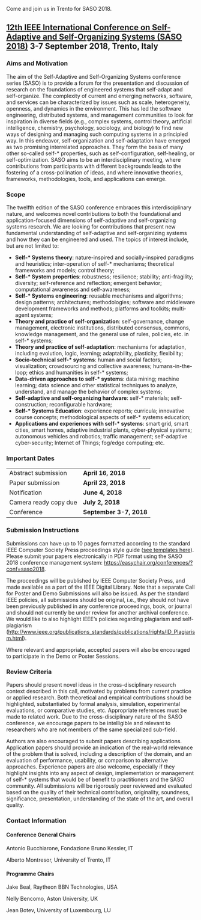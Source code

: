 <html><body><p>Come and join us in Trento for SASO 2018.

<!--more-->
</p><h2><a href="https://saso2018.fbk.eu/">12th IEEE International Conference on Self-Adaptive and Self-Organizing Systems (SASO 2018)</a>
3-7 September 2018, Trento, Italy</h2>
<h3>Aims and Motivation</h3>
The aim of the Self-Adaptive and Self-Organizing Systems conference series (SASO) is to provide a forum for the presentation and discussion of research on the foundations of engineered systems that self-adapt and self-organize. The complexity of current and emerging networks, software, and services can be characterized by issues such as scale, heterogeneity, openness, and dynamics in the environment. This has led the software engineering, distributed systems, and management communities to look for inspiration in diverse fields (e.g., complex systems, control theory, artificial intelligence, chemistry, psychology, sociology, and biology) to find new ways of designing and managing such computing systems in a principled way. In this endeavor, self-organization and self-adaptation have emerged as two promising interrelated approaches. They form the basis of many other so-called self-* properties, such as self-configuration, self-healing, or self-optimization. SASO aims to be an interdisciplinary meeting, where contributions from participants with different backgrounds leads to the fostering of a cross-pollination of ideas, and where innovative theories, frameworks, methodologies, tools, and applications can emerge.
<h3>Scope</h3>
The twelfth edition of the SASO conference embraces this interdisciplinary nature, and welcomes novel contributions to both the foundational and application-focused dimensions of self-adaptive and self-organizing systems research. We are looking for contributions that present new fundamental understanding of self-adaptive and self-organizing systems and how they can be engineered and used. The topics of interest include, but are not limited to:
<ul>
 	<li><strong>Self-* Systems theory</strong>: nature-inspired and socially-inspired paradigms and heuristics; inter-operation of self-* mechanisms; theoretical frameworks and models; control theory;</li>
 	<li><strong>Self-* System properties</strong>: robustness; resilience; stability; anti-fragility; diversity; self-reference and reflection; emergent behavior; computational awareness and self-awareness;</li>
 	<li><strong>Self-* Systems engineering</strong>: reusable mechanisms and algorithms; design patterns; architectures; methodologies; software and middleware development frameworks and methods; platforms and toolkits; multi-agent systems;</li>
 	<li><strong>Theory and practice of self-organization</strong>: self-governance, change management, electronic institutions, distributed consensus, commons, knowledge management, and the general use of rules, policies, etc. in self-* systems;</li>
 	<li><strong>Theory and practice of self-adaptation</strong>: mechanisms for adaptation, including evolution, logic, learning; adaptability, plasticity, flexibility;</li>
 	<li><strong>Socio-technical self-* systems</strong>: human and social factors; visualization; crowdsourcing and collective awareness; humans-in-the-loop; ethics and humanities in self-* systems;</li>
 	<li><strong>Data-driven approaches to self-* systems</strong>: data mining; machine learning; data science and other statistical techniques to analyze, understand, and manage the behavior of complex systems;</li>
 	<li><strong>Self-adaptive and self-organizing hardware</strong>: self-* materials; self-construction; reconfigurable hardware;</li>
 	<li><strong>Self-* Systems Education</strong>: experience reports; curricula; innovative course concepts; methodological aspects of self-* systems education;</li>
 	<li><strong>Applications and experiences with self-* systems</strong>: smart grid, smart cities, smart homes, adaptive industrial plants, cyber-physical systems; autonomous vehicles and robotics; traffic management; self-adaptive cyber-security; Internet of Things; fog/edge computing; etc.</li>
</ul>
<h3>Important Dates</h3>
<table>
<tbody>
<tr>
<td>Abstract submission</td>
<td><strong>April 16, 2018</strong></td>
</tr>
<tr>
<td>Paper submission</td>
<td><strong>April 23, 2018</strong></td>
</tr>
<tr>
<td>Notification</td>
<td><strong>June 4, 2018</strong></td>
</tr>
<tr>
<td>Camera ready copy due</td>
<td><strong>July 2, 2018</strong></td>
</tr>
<tr>
<td>Conference</td>
<td><strong>September 3-7, 2018</strong></td>
</tr>
</tbody>
</table>
<h3>Submission Instructions</h3>
Submissions can have up to 10 pages formatted according to the standard IEEE Computer Society Press proceedings style guide (<a href="https://www.ieee.org/conferences_events/conferences/publishing/templates.html">see templates here</a>). Please submit your papers electronically in PDF format using the SASO 2018 conference management system:
<a href="https://easychair.org/conferences/?conf=saso2018">https://easychair.org/conferences/?conf=saso2018</a>.

The proceedings will be published by IEEE Computer Society Press, and made available as a part of the IEEE Digital Library. Note that a separate Call for Poster and Demo Submissions will also be issued. As per the standard IEEE policies, all submissions should be original, i.e., they should not have been previously published in any conference proceedings, book, or journal and should not currently be under review for another archival conference. We would like to also highlight IEEE’s policies regarding plagiarism and self-plagiarism (<a href="http://www.ieee.org/publications_standards/publications/rights/ID_Plagiarism.html">http://www.ieee.org/publications_standards/publications/rights/ID_Plagiarism.html</a>).

Where relevant and appropriate, accepted papers will also be encouraged to participate in the Demo or Poster Sessions.
<h3>Review Criteria</h3>
Papers should present novel ideas in the cross-disciplinary research context described in this call, motivated by problems from current practice or applied research. Both theoretical and empirical contributions should be highlighted, substantiated by formal analysis, simulation, experimental evaluations, or comparative studies, etc. Appropriate references must be made to related work. Due to the cross-disciplinary nature of the SASO conference, we encourage papers to be intelligible and relevant to researchers who are not members of the same specialized sub-field.

Authors are also encouraged to submit papers describing applications. Application papers should provide an indication of the real-world relevance of the problem that is solved, including a description of the domain, and an evaluation of performance, usability, or comparison to alternative approaches. Experience papers are also welcome, especially if they highlight insights into any aspect of design, implementation or management of self-* systems that would be of benefit to practitioners and the SASO community. All submissions will be rigorously peer reviewed and evaluated based on the quality of their technical contribution, originality, soundness, significance, presentation, understanding of the state of the art, and overall quality.
<h3>Contact Information</h3>
<h4>Conference General Chairs</h4>
Antonio Bucchiarone,
Fondazione Bruno Kessler, IT

Alberto Montresor,
University of Trento, IT
<h4>Programme Chairs</h4>
Jake Beal,
Raytheon BBN Technologies, USA

Nelly Bencomo,
Aston University, UK

Jean Botev,
University of Luxembourg, LU</body></html>